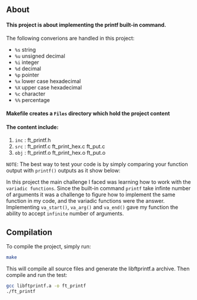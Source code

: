 ## About 

#### This project is about implementing the printf built-in command.
The following converions are handled in this project:
 - `%s` string
 - `%u` unsigned decimal
 - `%i` integer
 - `%d` decimal
 - `%p` pointer
 - `%x` lower case hexadecimal
 - `%X` upper case hexadecimal
 - `%c` character
 - `%%` percentage



#### Makefile creates a `Files` directory which hold the project content


 #### The content include:

1) `inc` : ft_printf.h
2) `src` : ft_printf.c ft_print_hex.c ft_put.c
3) `obj` : ft_printf.o ft_print_hex.o ft_put.o

`NOTE`: The best way to test your code is by simply comparing your function output with `printf()` outputs as it show below:


In this project the main challenge I faced was learning how to work with the `variadic functions`. Since the built-in command `printf` take infinte number of arguments it was a challenge to figure how to implement the same function in my code, and the variadic functions were the answer. Implementing `va_start()`, `va_arg()` and `va_end()` gave my function the ability to accept `infinite` number of arguments.

## Compilation

To compile the project, simply run:

```bash
make
```
This will compile all source files and generate the libftprintf.a archive. Then compile and run the test:

```bash
gcc libftprintf.a -o ft_printf
./ft_printf
```




